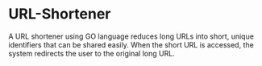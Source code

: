 # URL-Shortener

A URL shortener using GO language reduces long URLs into short, unique identifiers that can be shared easily. When the short URL is accessed, the system redirects the user to the original long URL.
